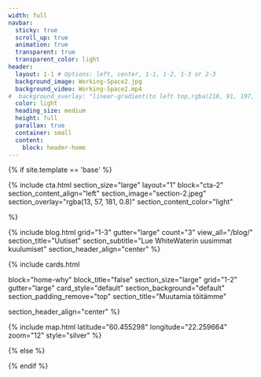 ```yaml
---
width: full
navbar:
  sticky: true
  scroll_up: true
  animation: true
  transparent: true
  transparent_color: light
header:
  layout: 1-1 # Options: left, center, 1-1, 1-2, 1-3 or 2-3
  background_image: Working-Space2.jpg
  background_video: Working-Space2.mp4
#  background_overlay: "linear-gradient(to left top,rgba(218, 91, 197, 0.8) 0%,rgba(151, 27, 191, 0.8) 30%,rgba(2, 8, 212, 0.8) 80%)"
  color: light
  heading_size: medium
  height: full
  parallax: true
  container: small
  content:
    block: header-home
---
```


[comment]: # (This actually is the most platform independent comment)



{% if site.template == 'base' %}

{% include cta.html
  section_size="large"
  layout="1"
  block="cta-2"
  section_content_align="left"
  section_image="section-2.jpeg"
  section_overlay="rgba(13, 57, 181, 0.8)"
  section_content_color="light"

%}



{% include blog.html
  grid="1-3"
  gutter="large"
  count="3"
  view_all="/blog/"
    section_title="Uutiset"
  section_subtitle="Lue WhiteWaterin uusimmat kuulumiset"
  section_header_align="center"
%}




{% include cards.html

  block="home-why"
  block_title="false"
  section_size="large"
    grid="1-2"
  gutter="large"
  card_style="default"
  section_background="default"
  section_padding_remove="top"
  section_title="Muutamia töitämme"

  section_header_align="center"
%}

{% include map.html
  latitude="60.455298"
  longitude="22.259664"
  zoom="12"
  style="silver"
%}


{% else %}


{% endif %}
